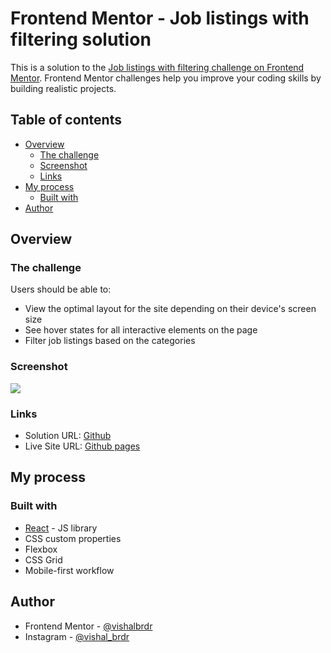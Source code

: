 # Frontend Mentor - Job listings with filtering solution

This is a solution to the [Job listings with filtering challenge on Frontend Mentor](https://www.frontendmentor.io/challenges/job-listings-with-filtering-ivstIPCt). Frontend Mentor challenges help you improve your coding skills by building realistic projects. 

## Table of contents

- [Overview](#overview)
  - [The challenge](#the-challenge)
  - [Screenshot](#screenshot)
  - [Links](#links)
- [My process](#my-process)
  - [Built with](#built-with)
- [Author](#author)

## Overview

### The challenge

Users should be able to:

- View the optimal layout for the site depending on their device's screen size
- See hover states for all interactive elements on the page
- Filter job listings based on the categories

### Screenshot

![](https://i.ibb.co/P1f6r9w/vishalbrdr-github-io-job-listing-with-filters.png)


### Links

- Solution URL: [Github](https://github.com/vishalbrdr/job-listing-with-filters)
- Live Site URL: [Github pages](https://vishalbrdr.github.io/job-listing-with-filters/)

## My process

### Built with

- [React](https://reactjs.org/) - JS library
- CSS custom properties
- Flexbox
- CSS Grid
- Mobile-first workflow


## Author

- Frontend Mentor - [@vishalbrdr](https://www.frontendmentor.io/profile/vishalbrdr)
- Instagram - [@vishal_brdr](https://www.instagram.com/vishal_brdr)

